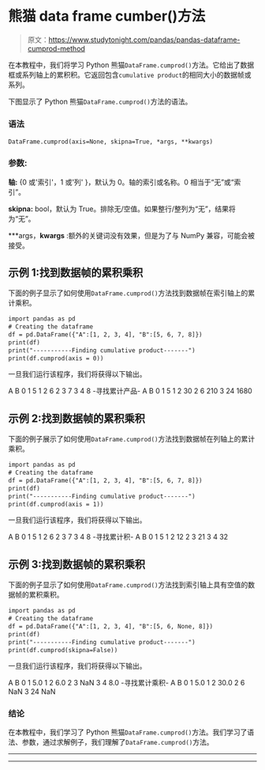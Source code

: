 # 熊猫 data frame cumber()方法

> 原文：<https://www.studytonight.com/pandas/pandas-dataframe-cumprod-method>

在本教程中，我们将学习 Python 熊猫`DataFrame.cumprod()`方法。它给出了数据框或系列轴上的累积积。它返回包含`cumulative product`的相同大小的数据帧或系列。

下图显示了 Python 熊猫`DataFrame.cumprod()`方法的语法。

### 语法![](img/c0b891d06322ab0f23db0ec650281cc6.png)

```
DataFrame.cumprod(axis=None, skipna=True, *args, **kwargs)
```

### 参数:

**轴:** {0 或'索引'，1 或'列' }，默认为 0。轴的索引或名称。0 相当于“无”或“索引”。

**skipna:** bool，默认为 True。排除无/空值。如果整行/整列为“无”，结果将为“无”。

***args，**kwargs** :额外的关键词没有效果，但是为了与 NumPy 兼容，可能会被接受。

## 示例 1:找到数据帧的累积乘积

下面的例子显示了如何使用`DataFrame.cumprod()`方法找到数据帧在索引轴上的累计乘积。

```
import pandas as pd  
# Creating the dataframe 
df = pd.DataFrame({"A":[1, 2, 3, 4], "B":[5, 6, 7, 8]})
print(df)
print("-----------Finding cumulative product-------")
print(df.cumprod(axis = 0))
```

一旦我们运行该程序，我们将获得以下输出。

A B
0 1 5
1 2 6
2 3 7
3 4 8
-寻找累计产品-
A B
0 1 5
1 2 30
2 6 210
3 24 1680

## 示例 2:找到数据帧的累积乘积

下面的例子展示了如何使用`DataFrame.cumprod()`方法找到数据帧在列轴上的累计乘积。

```
import pandas as pd  
# Creating the dataframe 
df = pd.DataFrame({"A":[1, 2, 3, 4], "B":[5, 6, 7, 8]})
print(df)
print("-----------Finding cumulative product-------")
print(df.cumprod(axis = 1))
```

一旦我们运行该程序，我们将获得以下输出。

A B
0 1 5
1 2 6
2 3 7
3 4 8
-寻找累计积-
A B
0 1 5
1 2 12
2 3 21
3 4 32

## 示例 3:找到数据帧的累积乘积

下面的例子显示了如何使用`DataFrame.cumprod()`方法找到索引轴上具有空值的数据帧的累积乘积。

```
import pandas as pd  
# Creating the dataframe 
df = pd.DataFrame({"A":[1, 2, 3, 4], "B":[5, 6, None, 8]}) 
print(df)
print("-----------Finding cumulative product-------")
print(df.cumprod(skipna=False))
```

一旦我们运行该程序，我们将获得以下输出。

A B
0 1 5.0
1 2 6.0
2 3 NaN
3 4 8.0
-寻找累计乘积-
A B
0 1 5.0
1 2 30.0
2 6 NaN
3 24 NaN

### 结论

在本教程中，我们学习了 Python 熊猫`DataFrame.cumprod()`方法。我们学习了语法、参数，通过求解例子，我们理解了`DataFrame.cumprod()`方法。

* * *

* * *